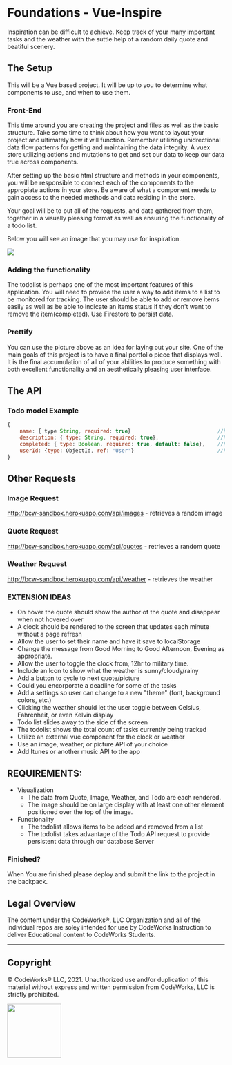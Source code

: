 # Foundations - Vue-Inspire
Inspiration can be difficult to achieve. Keep track of your many important tasks and the weather with the suttle help of a random daily quote and beatiful scenery.   

## The Setup
This will be a Vue based project. It will be up to you to determine what components to use, and when to use them.

### Front-End
This time around you are creating the project and files as well as the basic structure. Take some time to think about how you want to layout your project and ultimately how it will function. Remember utilizing unidrectional data flow patterns for getting and maintaining the data integrity. A vuex store utilizing actions and mutations to get and set our data to keep our data true across components.

After setting up the basic html structure and methods in your components, you will be responsible to connect each of the components to the appropiate actions in your store. Be aware of what a component needs to gain access to the needed methods and data residing in the store.

Your goal will be to put all of the requests, and data gathered from them, together in a visually pleasing format as well as ensuring the functionality of a todo list. 

Below you will see an image that you may use for inspiration. 

<div class="text-center">
    <img class="img-responsive" src="https://bcw.blob.core.windows.net/public/img/inspire.jpg"/>
</div>

### Adding the functionality 

The todolist is perhaps one of the most important features of this application. You will need to provide the user a way to add items to a list to be monitored for tracking. The user should be able to add or remove items easily as well as be able to indicate an items status if they don't want to remove the item(completed). Use Firestore to persist data.

### Prettify

You can use the picture above as an idea for laying out your site. One of the main goals of this project is to have a final portfolio piece that displays well. It is the final accumulation of all of your abilities to produce something with both excellent functionality and an aesthetically pleasing user interface.

## The API

### Todo model Example
```javascript
{
    name: { type String, required: true}                            //has to be a string
    description: { type: String, required: true},                   //has to be a string
    completed: { type: Boolean, required: true, default: false},    //has to be a bool
    userId: {type: ObjectId, ref: 'User'}                           //has to be a users id
}
```

## Other Requests

### Image Request
http://bcw-sandbox.herokuapp.com/api/images - retrieves a random image

### Quote Request
http://bcw-sandbox.herokuapp.com/api/quotes - retrieves a random quote

### Weather Request
http://bcw-sandbox.herokuapp.com/api/weather - retrieves the weather


### EXTENSION IDEAS 
- On hover the quote should show the author of the quote and disappear when not hovered over
- A clock should be rendered to the screen that updates each minute without a page refresh
- Allow the user to set their name and have it save to localStorage
- Change the message from Good Morning to Good Afternoon, Evening as appropriate. 
- Allow the user to toggle the clock from, 12hr to military time. 
- Include an Icon to show what the weather is sunny/cloudy/rainy
- Add a button to cycle to next quote/picture
- Could you encorporate a deadline for some of the tasks
- Add a settings so user can change to a new "theme" (font, background colors, etc.)
- Clicking the weather should let the user toggle between Celsius, Fahrenheit, or even Kelvin display
- Todo list slides away to the side of the screen
- The todolist shows the total count of tasks currently being tracked
- Utilize an external vue component for the clock or weather
- Use an image, weather, or picture API of your choice
- Add Itunes or another music API to the app

## REQUIREMENTS:
 - Visualization
   - The data from Quote, Image, Weather, and Todo are each rendered.
   - The image should be on large display with at least one other element positioned over the top of the image.
 - Functionality
    - The todolist allows items to be added and removed from a list
    - The todolist takes advantage of the Todo API request to provide persistent data through our database Server

### Finished?
When You are finished please deploy and submit the link to the project in the backpack.


## Legal Overview

The content under the CodeWorks®, LLC Organization and all of the individual repos are soley intended for use by CodeWorks Instruction to deliver Educational content to CodeWorks Students.

---

## Copyright

© CodeWorks® LLC, 2021. Unauthorized use and/or duplication of this material without express and written permission from CodeWorks, LLC is strictly prohibited.


<img src="https://bcw.blob.core.windows.net/public/img/7815839041305055" width="125">
